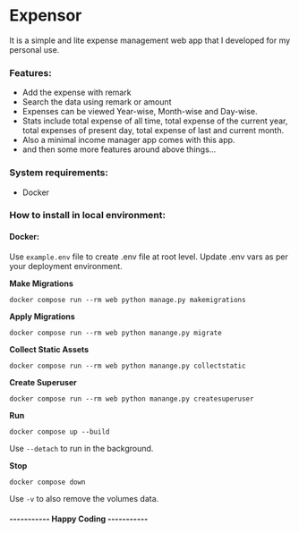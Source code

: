 # Expensor

It is a simple and lite expense management web app that I developed for my personal use.

### Features:
- Add the expense with remark
- Search the data using remark or amount
- Expenses can be viewed Year-wise, Month-wise and Day-wise.
- Stats include total expense of all time, total expense of the current year, total expenses of present day, total expense of last and current month.
- Also a minimal income manager app comes with this app.
- and then some more features around above things...

### System requirements:
- Docker

### How to install in local environment:

#### Docker:

Use `example.env` file to create .env file at root level. Update .env vars as per your deployment environment.

**Make Migrations**
```
docker compose run --rm web python manage.py makemigrations
```

**Apply Migrations**
```
docker compose run --rm web python manange.py migrate
```

**Collect Static Assets**
```
docker compose run --rm web python manange.py collectstatic
```

**Create Superuser**
```
docker compose run --rm web python manange.py createsuperuser
```

**Run**
```
docker compose up --build
```
Use `--detach` to run in the background.

**Stop**
```
docker compose down
```
Use `-v` to also remove the volumes data.


#### ----------- Happy Coding -----------